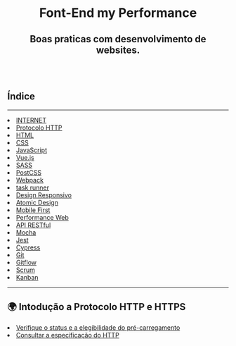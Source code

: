 <h1 align="center">Font-End my Performance</h1>
<h2 align="center">Boas praticas com desenvolvimento de websites.</h2>
<br>
<br>
<h2>Índice</h2>
<hr>
 <li><a href="#">INTERNET</a></li>
 <li><a href="https://github.com/ThiagoSGomes-Dev/Desenvolvimento-web/blob/main/README.md#-intodu%C3%A7%C3%A3o-a-protocolo-http-e-https">Protocolo HTTP</a></li>
 <li><a href="#">HTML</a></li>
 <li><a href="#">CSS</a></li>
 <li><a href="#">JavaScript</a></li>
 <li><a href="#">Vue.js</a></li>
 <li><a href="#">SASS</a></li>
 <li><a href="#">PostCSS</a></li>
 <li><a href="#">Webpack</a></li>
 <li><a href="#">task runner</a></li>
 <li><a href="#">Design Responsivo</a></li>
 <li><a href="#">Atomic Design</a></li>
 <li><a href="#">Mobile First</a></li>
 <li><a href="#">Performance Web</a></li>
 <li><a href="#">API RESTful</a></li>
 <li><a href="#">Mocha</a></li>
 <li><a href="#">Jest</a></li>
 <li><a href="#">Cypress</a></li>
 <li><a href="#">Git</a></li>
 <li><a href="#">Gitflow</a></li>
 <li><a href="#">Scrum</a></li>
 <li><a href="#">Kanban</a></li>
<hr>

 ## 🌍 Intodução a Protocolo HTTP e HTTPS
    
  <li><a href="https://hstspreload.org/">Verifique o status e a elegibilidade do pré-carregamento</a></li>
  <li><a href="https://datatracker.ietf.org/doc/html/rfc2616">Consultar a especificação do HTTP</a></li>
